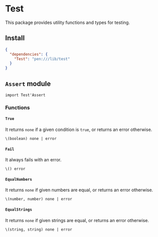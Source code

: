 # Test

This package provides utility functions and types for testing.

## Install

```json
{
  "dependencies": {
    "Test": "pen:///lib/test"
  }
}
```

## `Assert` module

```pen
import Test'Assert
```

### Functions

#### `True`

It returns `none` if a given condition is `true`, or returns an error otherwise.

```pen
\(boolean) none | error
```

#### `Fail`

It always fails with an error.

```pen
\() error
```

#### `EqualNumbers`

It returns `none` if given numbers are equal, or returns an error otherwise.

```pen
\(number, number) none | error
```

#### `EqualStrings`

It returns `none` if given strings are equal, or returns an error otherwise.

```pen
\(string, string) none | error
```
